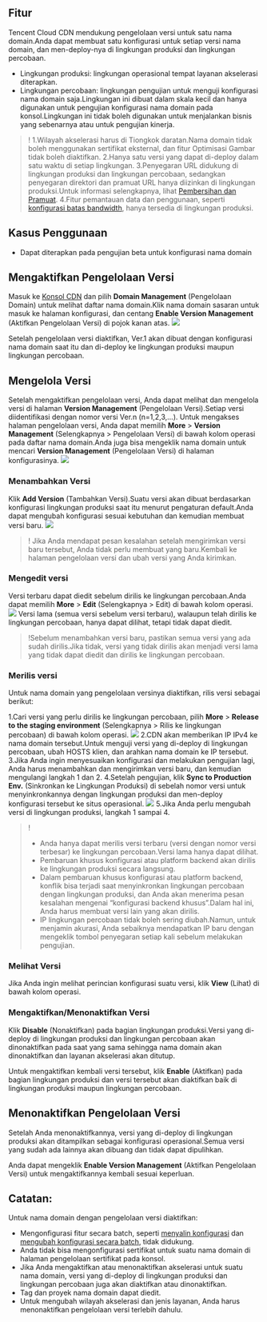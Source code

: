 
## Fitur

Tencent Cloud CDN mendukung pengelolaan versi untuk satu nama domain.Anda dapat membuat satu konfigurasi untuk setiap versi nama domain, dan men-deploy-nya di lingkungan produksi dan lingkungan percobaan.

- Lingkungan produksi: lingkungan operasional tempat layanan akselerasi diterapkan.
- Lingkungan percobaan: lingkungan pengujian untuk menguji konfigurasi nama domain saja.Lingkungan ini dibuat dalam skala kecil dan hanya digunakan untuk pengujian konfigurasi nama domain pada konsol.Lingkungan ini tidak boleh digunakan untuk menjalankan bisnis yang sebenarnya atau untuk pengujian kinerja.

>!
>1.Wilayah akselerasi harus di Tiongkok daratan.Nama domain tidak boleh menggunakan sertifikat eksternal, dan fitur Optimisasi Gambar tidak boleh diaktifkan.
>2.Hanya satu versi yang dapat di-deploy dalam satu waktu di setiap lingkungan.
>3.Penyegaran URL didukung di lingkungan produksi dan lingkungan percobaan, sedangkan penyegaran direktori dan pramuat URL hanya diizinkan di lingkungan produksi.Untuk informasi selengkapnya, lihat [Pembersihan dan Pramuat](https://intl.cloud.tencent.com/document/product/228/6299).
>4.Fitur pemantauan data dan penggunaan, seperti [konfigurasi batas bandwidth](https://intl.cloud.tencent.com/document/product/228/7541), hanya tersedia di lingkungan produksi.


## Kasus Penggunaan

- Dapat diterapkan pada pengujian beta untuk konfigurasi nama domain



[](id:open)
## Mengaktifkan Pengelolaan Versi

Masuk ke [Konsol CDN](https://console.cloud.tencent.com/cdn) dan pilih **Domain Management** (Pengelolaan Domain) untuk melihat daftar nama domain.Klik nama domain sasaran untuk masuk ke halaman konfigurasi, dan centang **Enable Version Management** (Aktifkan Pengelolaan Versi) di pojok kanan atas.
![](https://main.qcloudimg.com/raw/52d05f1d49c1143e572d5bd2ff7cb88c.png)

Setelah pengelolaan versi diaktifkan, Ver.1 akan dibuat dengan konfigurasi nama domain saat itu dan di-deploy ke lingkungan produksi maupun lingkungan percobaan.

## Mengelola Versi

Setelah mengaktifkan pengelolaan versi, Anda dapat melihat dan mengelola versi di halaman **Version Management** (Pengelolaan Versi).Setiap versi diidentifikasi dengan nomor versi Ver.n (n=1,2,3,...).
Untuk mengakses halaman pengelolaan versi, Anda dapat memilih **More** > **Version Management** (Selengkapnya > Pengelolaan Versi) di bawah kolom operasi pada daftar nama domain.Anda juga bisa mengeklik nama domain untuk mencari **Version Management** (Pengelolaan Versi) di halaman konfigurasinya.
![](https://main.qcloudimg.com/raw/6d74d6b53b75ef97a63926718f50cda4.png)



### Menambahkan Versi
Klik **Add Version** (Tambahkan Versi).Suatu versi akan dibuat berdasarkan konfigurasi lingkungan produksi saat itu menurut pengaturan default.Anda dapat mengubah konfigurasi sesuai kebutuhan dan kemudian membuat versi baru.
![](https://main.qcloudimg.com/raw/7d6277fad76dd1391f9be965c4c99df0.png)

>! Jika Anda mendapat pesan kesalahan setelah mengirimkan versi baru tersebut, Anda tidak perlu membuat yang baru.Kembali ke halaman pengelolaan versi dan ubah versi yang Anda kirimkan.

### Mengedit versi

Versi terbaru dapat diedit sebelum dirilis ke lingkungan percobaan.Anda dapat memilih **More** > **Edit** (Selengkapnya > Edit) di bawah kolom operasi.
![](https://main.qcloudimg.com/raw/ccd2e75a24c5076c0a624b5cd8cbbecb.png)
Versi lama (semua versi sebelum versi terbaru), walaupun telah dirilis ke lingkungan percobaan, hanya dapat dilihat, tetapi tidak dapat diedit.

>!Sebelum menambahkan versi baru, pastikan semua versi yang ada sudah dirilis.Jika tidak, versi yang tidak dirilis akan menjadi versi lama yang tidak dapat diedit dan dirilis ke lingkungan percobaan.


### Merilis versi

Untuk nama domain yang pengelolaan versinya diaktifkan, rilis versi sebagai berikut:

1.Cari versi yang perlu dirilis ke lingkungan percobaan, pilih **More** > **Release to the staging environment** (Selengkapnya > Rilis ke lingkungan percobaan) di bawah kolom operasi.
![](https://main.qcloudimg.com/raw/13b8f5a168719c31c2c1b03b532933a9.png)
2.CDN akan memberikan IP IPv4 ke nama domain tersebut.Untuk menguji versi yang di-deploy di lingkungan percobaan, ubah HOSTS klien, dan arahkan nama domain ke IP tersebut.
3.Jika Anda ingin menyesuaikan konfigurasi dan melakukan pengujian lagi, Anda harus menambahkan dan mengirimkan versi baru, dan kemudian mengulangi langkah 1 dan 2.
4.Setelah pengujian, klik **Sync to Production Env.** (Sinkronkan ke Lingkungan Produksi) di sebelah nomor versi untuk menyinkronkannya dengan lingkungan produksi dan men-deploy konfigurasi tersebut ke situs operasional.
![](https://main.qcloudimg.com/raw/89b2d937dcba03f68c62a2aad60b9f6f.png)
5.Jika Anda perlu mengubah versi di lingkungan produksi, langkah 1 sampai 4.

>!
>- Anda hanya dapat merilis versi terbaru (versi dengan nomor versi terbesar) ke lingkungan percobaan.Versi lama hanya dapat dilihat.
>- Pembaruan khusus konfigurasi atau platform backend akan dirilis ke lingkungan produksi secara langsung.
>- Dalam pembaruan khusus konfigurasi atau platform backend, konflik bisa terjadi saat menyinkronkan lingkungan percobaan dengan lingkungan produksi, dan Anda akan menerima pesan kesalahan mengenai “konfigurasi backend khusus”.Dalam hal ini, Anda harus membuat versi lain yang akan dirilis.
>- IP lingkungan percobaan tidak boleh sering diubah.Namun, untuk menjamin akurasi, Anda sebaiknya mendapatkan IP baru dengan mengeklik tombol penyegaran setiap kali sebelum melakukan pengujian.



### Melihat Versi

Jika Anda ingin melihat perincian konfigurasi suatu versi, klik **View** (Lihat) di bawah kolom operasi.


### Mengaktifkan/Menonaktifkan Versi
Klik **Disable** (Nonaktifkan) pada bagian lingkungan produksi.Versi yang di-deploy di lingkungan produksi dan lingkungan percobaan akan dinonaktifkan pada saat yang sama sehingga nama domain akan dinonaktifkan dan layanan akselerasi akan ditutup.

Untuk mengaktifkan kembali versi tersebut, klik **Enable** (Aktifkan) pada bagian lingkungan produksi dan versi tersebut akan diaktifkan baik di lingkungan produksi maupun lingkungan percobaan.

## Menonaktifkan Pengelolaan Versi

Setelah Anda menonaktifkannya, versi yang di-deploy di lingkungan produksi akan ditampilkan sebagai konfigurasi operasional.Semua versi yang sudah ada lainnya akan dibuang dan tidak dapat dipulihkan.

Anda dapat mengeklik **Enable Version Management** (Aktifkan Pengelolaan Versi) untuk mengaktifkannya kembali sesuai keperluan.


## Catatan:

Untuk nama domain dengan pengelolaan versi diaktifkan:
- Mengonfigurasi fitur secara batch, seperti [menyalin konfigurasi](https://intl.cloud.tencent.com/document/product/228/38936) dan [mengubah konfigurasi secara batch](https://intl.cloud.tencent.com/document/product/228/39911), tidak didukung.
- Anda tidak bisa mengonfigurasi sertifikat untuk suatu nama domain di halaman pengelolaan sertifikat pada konsol.
- Jika Anda mengaktifkan atau menonaktifkan akselerasi untuk suatu nama domain, versi yang di-deploy di lingkungan produksi dan lingkungan percobaan juga akan diaktifkan atau dinonaktifkan.
- Tag dan proyek nama domain dapat diedit.
- Untuk mengubah wilayah akselerasi dan jenis layanan, Anda harus menonaktifkan pengelolaan versi terlebih dahulu.
